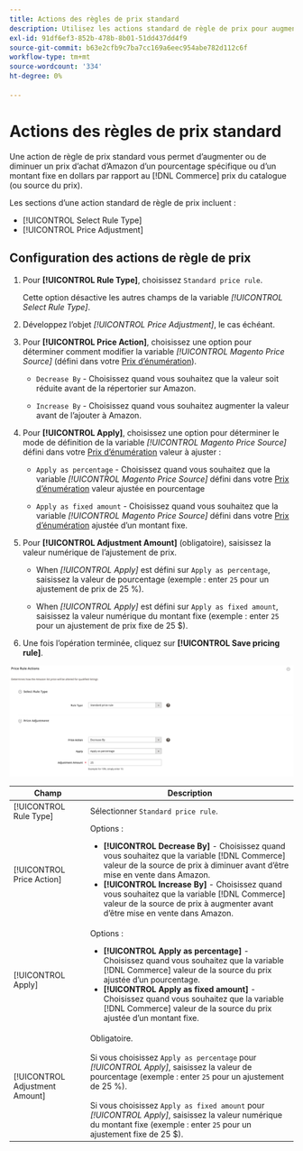 ```yaml
---
title: Actions des règles de prix standard
description: Utilisez les actions standard de règle de prix pour augmenter ou diminuer le prix d’une offre Amazon par rapport au prix du catalogue de commerce (ou à la source du prix).
exl-id: 91df6ef3-852b-478b-8b01-51dd437dd4f9
source-git-commit: b63e2cfb9c7ba7cc169a6eec954abe782d112c6f
workflow-type: tm+mt
source-wordcount: '334'
ht-degree: 0%

---
```


# Actions des règles de prix standard

Une action de règle de prix standard vous permet d’augmenter ou de diminuer un prix d’achat d’Amazon d’un pourcentage spécifique ou d’un montant fixe en dollars par rapport au [!DNL Commerce] prix du catalogue (ou source du prix).

Les sections d’une action standard de règle de prix incluent :

- [!UICONTROL Select Rule Type]
- [!UICONTROL Price Adjustment]

## Configuration des actions de règle de prix

1. Pour **[!UICONTROL Rule Type]**, choisissez `Standard price rule`.

   Cette option désactive les autres champs de la variable _[!UICONTROL Select Rule Type]_.

1. Développez l’objet _[!UICONTROL Price Adjustment]_, le cas échéant.

1. Pour **[!UICONTROL Price Action]**, choisissez une option pour déterminer comment modifier la variable *[!UICONTROL Magento Price Source]* (défini dans votre [Prix d’énumération](./listing-price.md)).

   - `Decrease By` - Choisissez quand vous souhaitez que la valeur soit réduite avant de la répertorier sur Amazon.

   - `Increase By` - Choisissez quand vous souhaitez augmenter la valeur avant de l’ajouter à Amazon.

1. Pour **[!UICONTROL Apply]**, choisissez une option pour déterminer le mode de définition de la variable *[!UICONTROL Magento Price Source]* défini dans votre [Prix d’énumération](./listing-price.md) valeur à ajuster :

   - `Apply as percentage` - Choisissez quand vous souhaitez que la variable *[!UICONTROL Magento Price Source]* défini dans votre [Prix d’énumération](./listing-price.md) valeur ajustée en pourcentage

   - `Apply as fixed amount` - Choisissez quand vous souhaitez que la variable *[!UICONTROL Magento Price Source]* défini dans votre [Prix d’énumération](./listing-price.md) ajustée d’un montant fixe.

1. Pour **[!UICONTROL Adjustment Amount]** (obligatoire), saisissez la valeur numérique de l’ajustement de prix.

   - When *[!UICONTROL Apply]* est défini sur `Apply as percentage`, saisissez la valeur de pourcentage (exemple : enter `25` pour un ajustement de prix de 25 %).

   - When *[!UICONTROL Apply]* est défini sur `Apply as fixed amount`, saisissez la valeur numérique du montant fixe (exemple : enter `25` pour un ajustement de prix fixe de 25 $).

1. Une fois l’opération terminée, cliquez sur **[!UICONTROL Save pricing rule]**.

![Règle de prix standard](assets/ob-price-rule-action-standard-example.png)

| Champ | Description |
|---|---|
| [!UICONTROL Rule Type] | Sélectionner `Standard price rule`. |
| [!UICONTROL Price Action] | Options :<ul><li>**[!UICONTROL Decrease By]** - Choisissez quand vous souhaitez que la variable [!DNL Commerce] valeur de la source de prix à diminuer avant d’être mise en vente dans Amazon.</li><li>**[!UICONTROL Increase By]** - Choisissez quand vous souhaitez que la variable [!DNL Commerce] valeur de la source de prix à augmenter avant d’être mise en vente dans Amazon.</li></ul> |
| [!UICONTROL Apply] | Options :<ul><li>**[!UICONTROL Apply as percentage]** - Choisissez quand vous souhaitez que la variable [!DNL Commerce] valeur de la source du prix ajustée d’un pourcentage.</li><li>**[!UICONTROL Apply as fixed amount]** - Choisissez quand vous souhaitez que la variable [!DNL Commerce] valeur de la source du prix ajustée d’un montant fixe.</li></ul> |
| [!UICONTROL Adjustment Amount] | Obligatoire.<br><br>Si vous choisissez `Apply as percentage` pour *[!UICONTROL Apply]*, saisissez la valeur de pourcentage (exemple : enter `25` pour un ajustement de 25 %).<br><br>Si vous choisissez `Apply as fixed amount` pour *[!UICONTROL Apply]*, saisissez la valeur numérique du montant fixe (exemple : enter `25` pour un ajustement fixe de 25 $). |
